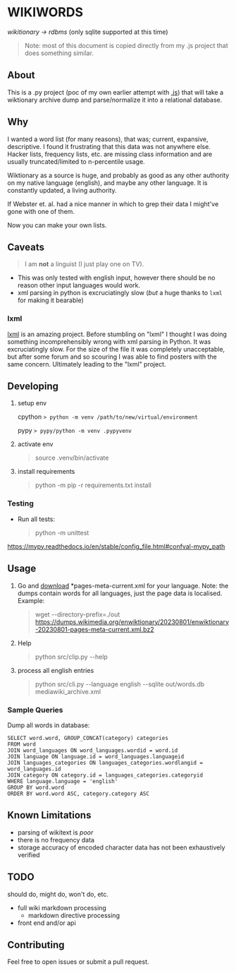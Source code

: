 # WIKIWORDS

_wikitionary -> rdbms_ (only sqlite supported at this time)

> Note: most of this document is copied directly from my .js project that does
> something similar.

## About

This is a .py project (poc of my own earlier attempt with [.js](https://github.com/cpietrzykowski/wikiwords)) that will take a wiktionary archive dump and parse/normalize it into a relational database.


## Why

I wanted a word list (for many reasons), that was; current, expansive, descriptive. I found it frustrating that this data was not anywhere else. Hacker lists, frequency lists, etc. are missing class information and are usually truncated/limited to n-percentile usage.

Wiktionary as a source is huge, and probably as good as any other authority on my native language (english), and maybe any other language. It is constantly updated, a living authority.

If Webster et. al. had a nice manner in which to grep their data I might've gone with one of them.

Now you can make your own lists.

## Caveats

> I am **not** a linguist (I just play one on TV).

- This was only tested with english input, however there should be no reason other input languages would work.
- xml parsing in python is excruciatingly slow (_but_ a huge thanks to `lxml` for making it bearable)

### lxml

[lxml](https://lxml.de/) is an amazing project. Before stumbling on "lxml" I thought I was doing something incomprehensibly wrong with xml parsing in Python. It was excruciatingly slow. For the size of the file it was completely unacceptable, but after some forum and so scouring I was able to find posters with the same concern. Ultimately leading to the "lxml" project.

## Developing

1. setup env

    cpython `> python -m venv /path/to/new/virtual/environment`

    pypy `> pypy/python -m venv .pypyvenv`
2. activate env
    > source .venv/bin/activate
3. install requirements
    > python -m pip -r requirements.txt install

### Testing

* Run all tests:
    > python -m unittest


https://mypy.readthedocs.io/en/stable/config_file.html#confval-mypy_path

## Usage

1. Go and [download](https://dumps.wikimedia.org/) *pages-meta-current.xml for your language. Note: the dumps contain words for all languages, just the page data is localised. Example:

    > wget --directory-prefix=./out https://dumps.wikimedia.org/enwiktionary/20230801/enwiktionary-20230801-pages-meta-current.xml.bz2

2. Help
    > python src/clip.py --help

3. process all english entries
    > python src/cli.py --language english --sqlite out/words.db mediawiki_archive.xml

### Sample Queries

Dump all words in database:
```
SELECT word.word, GROUP_CONCAT(category) categories
FROM word
JOIN word_languages ON word_languages.wordid = word.id
JOIN language ON language.id = word_languages.languageid
JOIN languages_categories ON languages_categories.wordlangid = word_languages.id
JOIN category ON category.id = languages_categories.categoryid
WHERE language.language = 'english'
GROUP BY word.word
ORDER BY word.word ASC, category.category ASC
```

## Known Limitations

* parsing of wikitext is _poor_
* there is no frequency data
* storage accuracy of encoded character data has not been exhaustively verified

## TODO

should do, might do, won't do, etc.

* full wiki markdown processing
    * markdown directive processing
* front end and/or api

## Contributing

Feel free to open issues or submit a pull request.